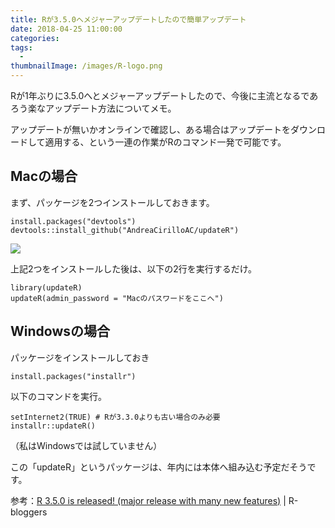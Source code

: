 ```yaml
---
title: Rが3.5.0へメジャーアップデートしたので簡単アップデート
date: 2018-04-25 11:00:00
categories: 
tags:
  - 
thumbnailImage: /images/R-logo.png
---
```


Rが1年ぶりに3.5.0へとメジャーアップデートしたので、今後に主流となるであろう楽なアップデート方法についてメモ。

アップデートが無いかオンラインで確認し、ある場合はアップデートをダウンロードして適用する、という一連の作業がRのコマンド一発で可能です。
<!-- more -->

## Macの場合
まず、パッケージを2つインストールしておきます。
```
install.packages("devtools")
devtools::install_github("AndreaCirilloAC/updateR")
```

![](/images/R-updateR.png)

上記2つをインストールした後は、以下の2行を実行するだけ。

```
library(updateR)
updateR(admin_password = "Macのパスワードをここへ")
```

## Windowsの場合
パッケージをインストールしておき
```
install.packages("installr")
```

以下のコマンドを実行。

```
setInternet2(TRUE) # Rが3.3.0よりも古い場合のみ必要
installr::updateR()
```

（私はWindowsでは試していません）

この「updateR」というパッケージは、年内には本体へ組み込む予定だそうです。

参考：[R 3.5.0 is released! (major release with many new features)](https://www.r-bloggers.com/r-3-5-0-is-released-major-release-with-many-new-features/) | R-bloggers
